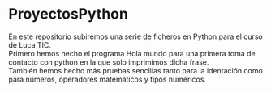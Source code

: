 # ProyectosPython
En este repositorio subiremos una serie de ficheros en Python para el curso de Luca TIC.<br>
Primero hemos hecho el programa Hola mundo para una primera toma de contacto con python en la que solo imprimimos dicha frase.<br>
También hemos hecho más pruebas sencillas tanto para la identación como para números, operadores matemáticos y tipos numéricos.
